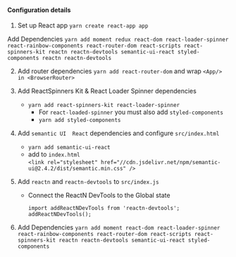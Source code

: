 #### Configuration details
1) Set up React app `yarn create react-app app`

Add Dependencies   `yarn add moment redux react-dom react-loader-spinner react-rainbow-components react-router-dom react-scripts react-spinners-kit reactn reactn-devtools semantic-ui-react styled-components reactn reactn-devtools`

2) Add router dependencies  `yarn add react-router-dom` and wrap `<App/> in <BrowserRouter>`

3) Add ReactSpinners Kit  & React Loader Spinner dependencies
    - `yarn add react-spinners-kit react-loader-spinner`
        - For `react-loaded-spinner` you must also add `styled-components`
        - `yarn add styled-components`
4) Add `semantic UI  React` dependencies and configure `src/index.html`
    - `yarn add semantic-ui-react`
    - add to `index.html`  
        `<link rel="stylesheet" href="//cdn.jsdelivr.net/npm/semantic-ui@2.4.2/dist/semantic.min.css" />`

5) Add  `reactn` and `reactn-devtools` to `src/index.js`
    - Connect the ReactN DevTools to the Global state

        `import addReactNDevTools from 'reactn-devtools';
        addReactNDevTools();`
6)  Add Dependencies   `yarn add moment react-dom react-loader-spinner react-rainbow-components react-router-dom react-scripts react-spinners-kit reactn reactn-devtools semantic-ui-react styled-components`  